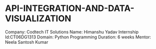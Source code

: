 # API-INTEGRATION-AND-DATA-VISUALIZATION

Company: Codtech IT Solutions
Name: Himanshu Yadav
Internship Id:CT06DG1313
Domain: Python Programming
Duration: 6 weeks
Mentor: Neela Santosh Kumar
